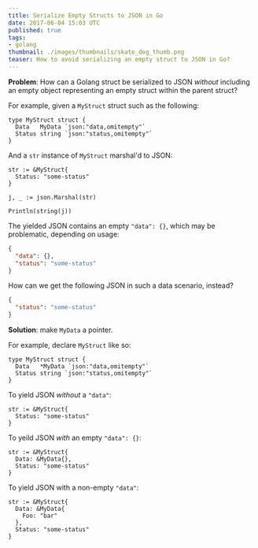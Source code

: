 ```yaml
---
title: Serialize Empty Structs to JSON in Go
date: 2017-06-04 15:03 UTC
published: true
tags:
- golang
thumbnail: ./images/thumbnails/skate_dog_thumb.png
teaser: How to avoid serializing an empty struct to JSON in Go?
---
```


**Problem**: How can a Golang struct be serialized to JSON _without_ including an empty object representing an empty struct within the parent struct?

For example, given a `MyStruct` struct such as the following:

```golang
type MyStruct struct {
  Data   MyData `json:"data,omitempty"`
  Status string `json:"status,omitempty"`
}
```

And a `str` instance of `MyStruct` marshal'd to JSON:

```golang
str := &MyStruct{
  Status: "some-status"
}

j, _ := json.Marshal(str)

Println(string(j))
```

The yielded JSON contains an empty `"data": {}`, which may be problematic, depending on usage:

```json
{
  "data": {},
  "status": "some-status"
}
```

How can we get the following JSON in such a data scenario, instead?

```json
{
  "status": "some-status"
}
```

**Solution**: make `MyData` a pointer.

For example, declare `MyStruct` like so:

```golang
type MyStruct struct {
  Data   *MyData `json:"data,omitempty"`
  Status string `json:"status,omitempty"`
}
```

To yield JSON _without_ a `"data"`:

```golang
str := &MyStruct{
  Status: "some-status"
}
```

To yeild JSON _with_ an empty `"data": {}`:

```golang
str := &MyStruct{
  Data: &MyData{},
  Status: "some-status"
}
```

To yield JSON with a non-empty `"data"`:

```golang
str := &MyStruct{
  Data: &MyData{
    Foo: "bar"
  },
  Status: "some-status"
}
```
